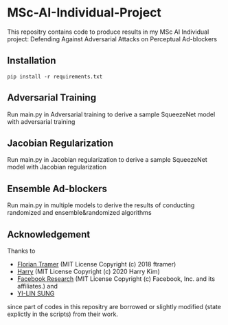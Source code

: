 # MSc-AI-Individual-Project
This repositry contains code to produce results in my MSc AI Individual project: Defending Against Adversarial Attacks on Perceptual Ad-blockers

## Installation
```
pip install -r requirements.txt
```
## Adversarial Training
Run main.py in Adversarial training to derive a sample SqueezeNet model with adversarial training
## Jacobian Regularization
Run main.py in Jacobian regularization to derive a sample SqueezeNet model with Jacobian regularization
## Ensemble Ad-blockers
Run main.py in multiple models to derive the results of conducting randomized and ensemble&randomized algorithms
## Acknowledgement
Thanks to 
* [Florian Tramer](https://github.com/ftramer/ad-versarial) (MIT License Copyright (c) 2018 ftramer) 
* [Harry](https://github.com/Harry24k/adversarial-attacks-pytorch) (MIT License Copyright (c) 2020 Harry Kim)
* [Facebook Research](https://github.com/facebookresearch/jacobian_regularizer) (MIT License Copyright (c) Facebook, Inc. and its affiliates.) and
* [YI-LIN SUNG](https://github.com/louis2889184/pytorch-adversarial-training)

since part of codes in this repositry are borrowed or slightly modified (state explictly in the scripts) from their work.
